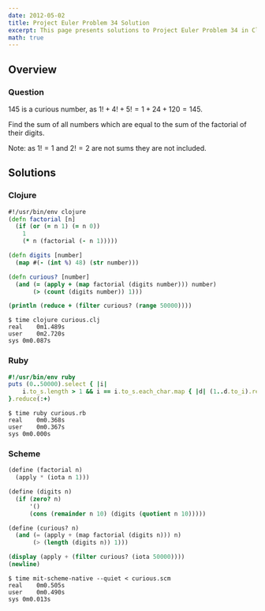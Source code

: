 ```yaml
---
date: 2012-05-02
title: Project Euler Problem 34 Solution
excerpt: This page presents solutions to Project Euler Problem 34 in Clojure, Ruby and Scheme.
math: true
---
```



## Overview


### Question

145 is a curious number, as $1! + 4! + 5! = 1 + 24 + 120 = 145$.

Find the sum of all numbers which are equal to the sum of the factorial of their digits.

Note: as $1! = 1$ and $2! = 2$ are not sums they are not included.






## Solutions

### Clojure

```clojure
#!/usr/bin/env clojure
(defn factorial [n]
  (if (or (= n 1) (= n 0)) 
    1 
    (* n (factorial (- n 1)))))

(defn digits [number]
  (map #(- (int %) 48) (str number))) 

(defn curious? [number]
  (and (= (apply + (map factorial (digits number))) number)
       (> (count (digits number)) 1)))

(println (reduce + (filter curious? (range 50000))))
```


```
$ time clojure curious.clj
real	0m1.489s
user	0m2.720s
sys	0m0.087s
```



### Ruby

```ruby
#!/usr/bin/env ruby
puts (0..50000).select { |i|
	i.to_s.length > 1 && i == i.to_s.each_char.map { |d| (1..d.to_i).reduce(1, :*) }.reduce(:+)
}.reduce(:+)
```


```
$ time ruby curious.rb
real	0m0.368s
user	0m0.367s
sys	0m0.000s
```



### Scheme

```scheme
(define (factorial n)
  (apply * (iota n 1)))

(define (digits n)
  (if (zero? n)
      '()
      (cons (remainder n 10) (digits (quotient n 10)))))

(define (curious? n)
  (and (= (apply + (map factorial (digits n))) n)
       (> (length (digits n)) 1)))

(display (apply + (filter curious? (iota 50000))))
(newline)
```


```
$ time mit-scheme-native --quiet < curious.scm
real	0m0.505s
user	0m0.490s
sys	0m0.013s
```


